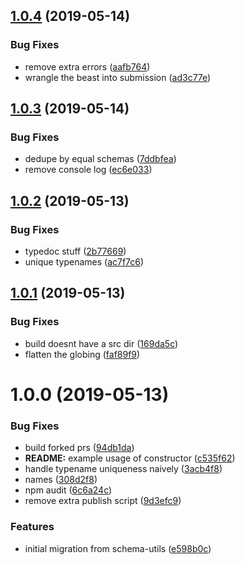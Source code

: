 ## [1.0.4](https://github.com/open-rpc/typings/compare/1.0.3...1.0.4) (2019-05-14)


### Bug Fixes

* remove extra errors ([aafb764](https://github.com/open-rpc/typings/commit/aafb764))
* wrangle the beast into submission ([ad3c77e](https://github.com/open-rpc/typings/commit/ad3c77e))

## [1.0.3](https://github.com/open-rpc/typings/compare/1.0.2...1.0.3) (2019-05-14)


### Bug Fixes

* dedupe by equal schemas ([7ddbfea](https://github.com/open-rpc/typings/commit/7ddbfea))
* remove console log ([ec6e033](https://github.com/open-rpc/typings/commit/ec6e033))

## [1.0.2](https://github.com/open-rpc/typings/compare/1.0.1...1.0.2) (2019-05-13)


### Bug Fixes

* typedoc stuff ([2b77669](https://github.com/open-rpc/typings/commit/2b77669))
* unique typenames ([ac7f7c6](https://github.com/open-rpc/typings/commit/ac7f7c6))

## [1.0.1](https://github.com/open-rpc/typings/compare/1.0.0...1.0.1) (2019-05-13)


### Bug Fixes

* build doesnt have a src dir ([169da5c](https://github.com/open-rpc/typings/commit/169da5c))
* flatten the globing ([faf89f9](https://github.com/open-rpc/typings/commit/faf89f9))

# 1.0.0 (2019-05-13)


### Bug Fixes

* build forked prs ([94db1da](https://github.com/open-rpc/typings/commit/94db1da))
* **README:** example usage of constructor ([c535f62](https://github.com/open-rpc/typings/commit/c535f62))
* handle typename uniqueness naively ([3acb4f8](https://github.com/open-rpc/typings/commit/3acb4f8))
* names ([308d2f8](https://github.com/open-rpc/typings/commit/308d2f8))
* npm audit ([6c6a24c](https://github.com/open-rpc/typings/commit/6c6a24c))
* remove extra publish script ([9d3efc9](https://github.com/open-rpc/typings/commit/9d3efc9))


### Features

* initial migration from schema-utils ([e598b0c](https://github.com/open-rpc/typings/commit/e598b0c))
